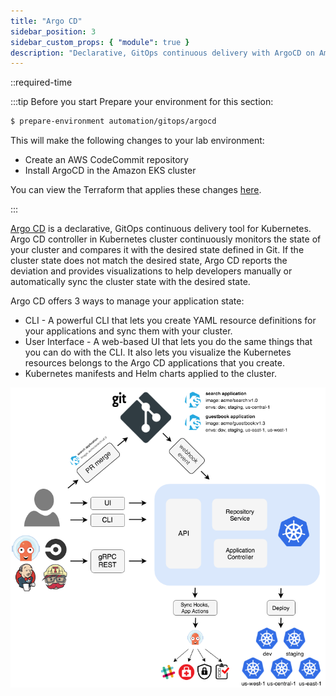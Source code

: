```yaml
---
title: "Argo CD"
sidebar_position: 3
sidebar_custom_props: { "module": true }
description: "Declarative, GitOps continuous delivery with ArgoCD on Amazon Elastic Kubernetes Service."
---
```


\::required-time

:::tip Before you start
Prepare your environment for this section:

```bash timeout=300 wait=120
$ prepare-environment automation/gitops/argocd
```

This will make the following changes to your lab environment:

- Create an AWS CodeCommit repository
- Install ArgoCD in the Amazon EKS cluster

You can view the Terraform that applies these changes [here](https://github.com/VAR::MANIFESTS_OWNER/VAR::MANIFESTS_REPOSITORY/tree/VAR::MANIFESTS_REF/manifests/modules/automation/gitops/argocd/.workshop/terraform).

:::

[Argo CD](https://argoproj.github.io/cd/) is a declarative, GitOps continuous delivery tool for Kubernetes. Argo CD controller in Kubernetes cluster continuously monitors the state of your cluster and compares it with the desired state defined in Git. If the cluster state does not match the desired state, Argo CD reports the deviation and provides visualizations to help developers manually or automatically sync the cluster state with the desired state.

Argo CD offers 3 ways to manage your application state:

- CLI - A powerful CLI that lets you create YAML resource definitions for your applications and sync them with your cluster.
- User Interface - A web-based UI that lets you do the same things that you can do with the CLI. It also lets you visualize the Kubernetes resources belongs to the Argo CD applications that you create.
- Kubernetes manifests and Helm charts applied to the cluster.

![argo-cd-architecture](assets/argo-cd-architecture.png)
